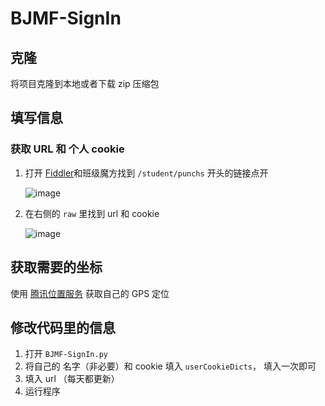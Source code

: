 # BJMF-SignIn

## 克隆

将项目克隆到本地或者下载 zip 压缩包

## 填写信息

### 获取 URL 和 个人 cookie

1. 打开 [Fiddler](https://www.telerik.com/download/fiddler-everywhere)和班级魔方找到 `/student/punchs` 开头的链接点开

   ![image](D:\A_Project\Python\BJMF-SignIn\assets\README\image-20241025212245071.png)

2. 在右侧的 `raw` 里找到 url 和 cookie

   ![image](D:\A_Project\Python\BJMF-SignIn\assets\README\image-20241025214215403.png)

## 获取需要的坐标

使用 [腾讯位置服务](https://lbs.qq.com/getPoint/) 获取自己的 GPS 定位

## 修改代码里的信息

1. 打开 `BJMF-SignIn.py` 
2. 将自己的 名字（非必要）和 cookie 填入 `userCookieDicts`， 填入一次即可
3. 填入 url （每天都更新）
4. 运行程序
